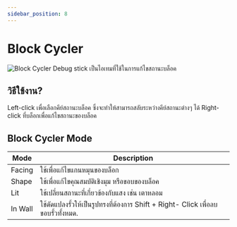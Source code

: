 ```yaml
---
sidebar_position: 8
---
```

# Block Cycler

![Block Cycler](\img\doc\features\block_cycler\BLOCK_CYCLER.png)
Debug stick เป็นไอเทมที่ใช้ในการแก้ไขสถานะบล็อค

## วิธีใช้งาน?

Left-click เพื่อเลือกคีย์สถานะบล็อค ซึ่งจะทำให้สามารถสลับระหว่างคีย์สถานะต่างๆ ได้
Right-click ที่บล็อกเพื่อแก้ไขสถานะของบล็อค

## Block Cycler Mode

| Mode    | Description                                                                       |
| ------- | --------------------------------------------------------------------------------- |
| Facing  | ใช้เพื่อแก้ไขแกนหมุนของบล็อก                                                      |
| Shape   | ใช้เพื่อแก้ไขคุณสมบัติเชิงมุม หรือขอบของบล็อค                                     |
| Lit     | ใช้เปลี่ยนสถานะที่เกี่ยวข้องกับแสง เช่น เตาหลอม                                   |
| In Wall | ใช้ดัดแปลงรั้วให้เป็นรูปทรงที่ต้องการ Shift + Right- Click เพื่อลบขอบรั้วทั้งหมด. |
